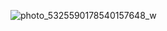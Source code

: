 ![photo_5325590178540157648_w](https://github.com/user-attachments/assets/bf12e1d2-da7f-4e93-b1a2-65458c4b6991)
